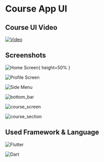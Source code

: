 
# Course App UI

## Course UI Video

[![Video](https://i9.ytimg.com/vi_webp/-Wrdi0QuhPk/mqdefault.webp?sqp=CKT2kI8G&rs=AOn4CLACjhvu4o69r6tGzP6No_37f8bxnw)](https://youtu.be/-Wrdi0QuhPk)

## Screenshots

![Home Screen]( https://raw.githubusercontent.com/hirenvadher954/course_app_ui_flutter/master/screenshots/home.jpg){ height=50% }

![Profile Screen]( https://raw.githubusercontent.com/hirenvadher954/course_app_ui_flutter/master/screenshots/profile_screen.jpg)

![Side Menu]( https://raw.githubusercontent.com/hirenvadher954/course_app_ui_flutter/master/screenshots/side_menu.jpg)

![bottom_bar]( https://raw.githubusercontent.com/hirenvadher954/course_app_ui_flutter/master/screenshots/bottom_bar.jpg)

![course_screen]( https://raw.githubusercontent.com/hirenvadher954/course_app_ui_flutter/master/screenshots/course_screen.jpg)

![course_section]( https://raw.githubusercontent.com/hirenvadher954/course_app_ui_flutter/master/screenshots/course_section.jpg)

## Used Framework & Language

![Flutter](https://img.shields.io/badge/Flutter-%2302569B.svg?style=for-the-badge&logo=Flutter&logoColor=white) 

![Dart](https://img.shields.io/badge/dart-%230175C2.svg?style=for-the-badge&logo=dart&logoColor=white)
